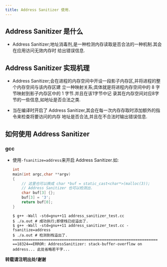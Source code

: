 ```yaml
---
title: Address Sanitizer 使用.
---
```


## Address Sanitizer 是什么
 
*   Address Sanitizer;地址消毒剂,是一种检测内存读取是否合法的一种机制.其会在应用访问无效内存时
    给出错误信息.

## Address Sanitizer 实现机理

*   Address Sanitizer;会在进程的内存空间中开设一段影子内存区,并将进程的整个内存空间与该内存区建
    立一种映射关系;具体就是将进程内存空间中的 8 字节映射到影子内存区中的 1 字节.并且在该1字节中记
    录其在内存空间对应8字节的一些信息,如地址是否合法之类.
    
*   当在编译时开启了 Address Sanitizer,其会在每一次内存存取时添加额外的指令来检查将要访问的内存
    地址是否合法,并且在不合法时输出错误信息.

## 如何使用 Address Sanitizer

### gcc

*   使用`-fsanitize=address`来开启 Address Sanitizer.如:
    
    ```c++
    int
    main(int argc,char **argv)
    {
        // 这里也可以换成 char *buf = static_cast<char*>(malloc(3)); 
        // Address Sanitizer 也可以检测出.
        char buf[3] {}; 
        buf[3] = '3';
        return buf[0];
    }
    ```

    ```shell
    $ g++ -Wall -std=gnu++11 address_sanitizer_test.cc 
    $ ./a.out # 成功执行;即使栈已经溢出了. 
    $ g++ -Wall -std=gnu++11 address_sanitizer_test.cc -fsanitize=address
    $ ./a.out # 检测到栈溢出了.
    =================================================================
    ==18324==ERROR: AddressSanitizer: stack-buffer-overflow on address... 此处省略若干字...
    ```



**转载请注明出处!谢谢**
